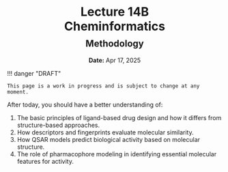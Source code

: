<h1 style="margin-bottom: 0.4em; text-align: center;">
    <b>Lecture 14B</b><br>
    Cheminformatics
</h1>
<h2 style="margin-top: 0.0em; text-align: center;">
    Methodology
</h2>
<p style="text-align: center;">
    <b>Date:</b> Apr 17, 2025
</p>

!!! danger "DRAFT"

    This page is a work in progress and is subject to change at any moment.

After today, you should have a better understanding of:

1.  The basic principles of ligand-based drug design and how it differs from structure-based approaches.
2.  How descriptors and fingerprints evaluate molecular similarity.
3.  How QSAR models predict biological activity based on molecular structure.
4.  The role of pharmacophore modeling in identifying essential molecular features for activity.

<!-- ## Presentation

-   **View:** [slides.com/aalexmmaldonado/biosc1540-l18](https://slides.com/aalexmmaldonado/biosc1540-l18)
-   **Live link:** [slides.com/d/9oH5ukw/live](https://slides.com/d/9oH5ukw/live)
-   **Download:** [biosc1540-l18.pdf](/lectures/18/biosc1540-l18.pdf)

<iframe src="https://slides.com/aalexmmaldonado/biosc1540-l18/embed?byline=hidden&share=hidden" width="100%" height="600" title="BIOSC 1540: Lecture 18" scrolling="no" frameborder="0" webkitallowfullscreen mozallowfullscreen allowfullscreen></iframe> -->
